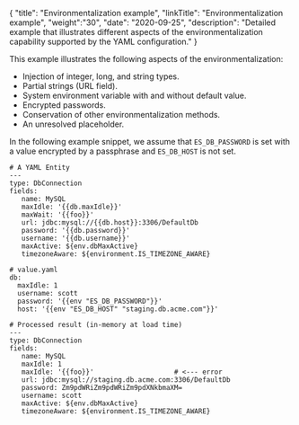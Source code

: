 {
"title": "Environmentalization example",
"linkTitle": "Environmentalization example",
"weight":"30",
"date": "2020-09-25",
"description": "Detailed example that illustrates different aspects of the environmentalization capability supported by the YAML configuration."
}

This example illustrates the following aspects of the environmentalization:

* Injection of integer, long, and string types.
* Partial strings (URL field).
* System environment variable with and without default value.
* Encrypted passwords.
* Conservation of other environmentalization methods.
* An unresolved placeholder.

In the following example snippet, we assume that `ES_DB_PASSWORD` is set with a value encrypted by a passphrase and `ES_DB_HOST` is not set.

```
# A YAML Entity
---
type: DbConnection
fields:
   name: MySQL
   maxIdle: '{{db.maxIdle}}'
   maxWait: '{{foo}}'
   url: jdbc:mysql://{{db.host}}:3306/DefaultDb
   password: '{{db.password}}'
   username: '{{db.username}}'
   maxActive: ${env.dbMaxActive}
   timezoneAware: ${environment.IS_TIMEZONE_AWARE}
```

```
# value.yaml
db:
  maxIdle: 1
  username: scott
  password: '{{env "ES_DB_PASSWORD"}}'
  host: '{{env "ES_DB_HOST" "staging.db.acme.com"}}'
```

```
# Processed result (in-memory at load time)
---
type: DbConnection
fields:
   name: MySQL
   maxIdle: 1
   maxIdle: '{{foo}}'                    # <--- error
   url: jdbc:mysql://staging.db.acme.com:3306/DefaultDb
   password: Zm9pdWRiZm9pdWRiZm9pdXNkbmaXM=
   username: scott
   maxActive: ${env.dbMaxActive}
   timezoneAware: ${environment.IS_TIMEZONE_AWARE}
```

